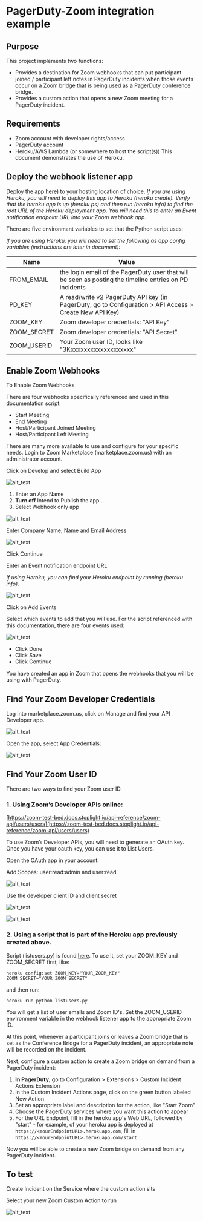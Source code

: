 # PagerDuty-Zoom integration example

## Purpose

This project implements two functions:

*   Provides a destination for Zoom webhooks that can put participant joined / participant left notes in PagerDuty incidents when those events occur on a Zoom bridge that is being used as a PagerDuty conference bridge.
*   Provides a custom action that opens a new Zoom meeting for a PagerDuty incident.

## Requirements

*   Zoom account with developer rights/access
*   PagerDuty account
*   Heroku/AWS Lambda (or somewhere to host the script(s)) This document demonstrates the use of Heroku.

## Deploy the webhook listener app

Deploy the app [here](https://github.com/martindstone/zoom-notes)) to your hosting location of choice. _If you are using Heroku, you will need to deploy this app to Heroku (heroku create). Verify that the heroku app is up (heroku ps) and then run (heroku info) to find the root URL of the Heroku deployment app. You will need this to enter an Event notification endpoint URL into your Zoom webhook app._

There are five environmant variables to set that the Python script uses:

_If you are using Heroku, you will need to set the following as app config variables (instructions are later in document):_

| Name | Value |
|-----|-----|
| FROM_EMAIL | the login email of the PagerDuty user that will be seen as posting the timeline entries on PD incidents |
| PD_KEY | A read/write v2 PagerDuty API key (in PagerDuty, go to Configuration > API Access > Create New API Key) |
| ZOOM_KEY | Zoom developer credentials: "API Key" |
| ZOOM_SECRET | Zoom developer credentials: "API Secret" |
| ZOOM_USERID | Your Zoom user ID, looks like "3Kxxxxxxxxxxxxxxxxxxx" |


## Enable Zoom Webhooks

To Enable Zoom Webhooks

There are four webhooks specifically referenced and used in this documentation script:

*   Start Meeting
*   End Meeting
*   Host/Participant Joined Meeting
*   Host/Participant Left Meeting

There are many more available to use and configure for your specific needs. Login to Zoom Marketplace (marketplace.zoom.us) with an administrator account.

Click on Develop and select Build App

![alt_text](images/image1.png "image_tooltip")


1. Enter an App Name
2. **Turn off** Intend to Publish the app...
3. Select Webhook only app

![alt_text](images/image2.png "image_tooltip")


Enter Company Name, Name and Email Address

![alt_text](images/image3.png "image_tooltip")


Click Continue

Enter an Event notification endpoint URL

_If using Heroku, you can find your Heroku endpoint by running (heroku info)._

![alt_text](images/image4.png "image_tooltip")


Click on Add Events

Select which events to add that you will use. For the script referenced with this documentation, there are four events used:

![alt_text](images/image5.png "image_tooltip")

*   Click Done
*   Click Save
*   Click Continue

You have created an app in Zoom that opens the webhooks that you will be using with PagerDuty.


## Find Your Zoom Developer Credentials

Log into marketplace.zoom.us, click on Manage and find your API Developer app.

![alt_text](images/image6.png "image_tooltip")


Open the app, select App Credentials:

![alt_text](images/image7.png "image_tooltip")



## Find Your Zoom User ID

There are two ways to find your Zoom user ID. 

### 1. Using Zoom’s Developer APIs online:

[https://zoom-test-bed.docs.stoplight.io/api-reference/zoom-api/users/users](https://zoom-test-bed.docs.stoplight.io/api-reference/zoom-api/users/users)

To use Zoom’s Developer APIs, you will need to generate an OAuth key. Once you have your oauth key, you can use it to List Users.

Open the OAuth app in your account. 

Add Scopes: user:read:admin and user:read

![alt_text](images/image8.png "image_tooltip")


Use the developer client ID and client secret

![alt_text](images/image9.png "image_tooltip")

![alt_text](images/image10.png "image_tooltip")


### 2. Using a script that is part of the Heroku app previously created above. 

Script (listusers.py) is found [here](https://github.com/martindstone/zoom-notes). To use it, set your ZOOM_KEY and ZOOM_SECRET first, like:

```
heroku config:set ZOOM_KEY="YOUR_ZOOM_KEY" ZOOM_SECRET="YOUR_ZOOM_SECRET"
```

and then run:

```
heroku run python listusers.py
```


You will get a list of user emails and Zoom ID's. Set the ZOOM_USERID environment variable in the webhook listener app to the appropriate Zoom ID. 

At this point, whenever a participant joins or leaves a Zoom bridge that is set as the Conference Bridge for a PagerDuty incident, an appropriate note will be recorded on the incident.

Next, configure a custom action to create a Zoom bridge on demand from a PagerDuty incident:

1. **In PagerDuty**, go to Configuration > Extensions > Custom Incident Actions Extension
2. In the Custom Incident Actions page, click on the green button labeled New Action
3. Set an appropriate label and description for the action, like "Start Zoom"
4. Choose the PagerDuty services where you want this action to appear
5. For the URL Endpoint, fill in the heroku app's Web URL, followed by "start" - for example, of your heroku app is deployed at `https://<YourEndpointURL>.herokuapp.com`, fill in `https://<YourEndpointURL>.herokuapp.com/start`

Now you will be able to create a new Zoom bridge on demand from any PagerDuty incident.

## To test

Create Incident on the Service where the custom action sits

Select your new Zoom Custom Action to run

![alt_text](images/image11.png "image_tooltip")
